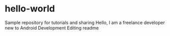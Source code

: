 # hello-world
Sample repository for tutorials and sharing
Hello, I am a freelance developer new to Android Development
Editing readme
